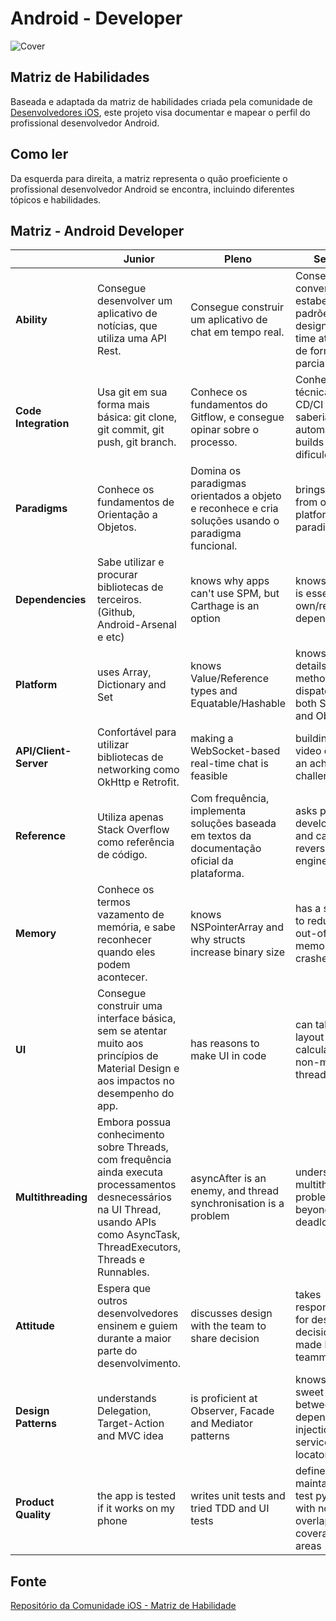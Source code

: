 # Android - Developer

![Cover](http://i64.tinypic.com/33nkyvb.png)

## Matriz de Habilidades

Baseada e adaptada da matriz de habilidades criada pela comunidade de [Desenvolvedores iOS](https://github.com/BohdanOrlov/ios-skills-matrix), este projeto visa documentar e mapear o perfil do profissional desenvolvedor Android. 

## Como ler

Da esquerda para direita, a matriz representa o quão proeficiente o profissional desenvolvedor Android se encontra, incluindo diferentes tópicos e habilidades. 

## Matriz - Android Developer
|                         | Junior                                                  | Pleno                                                          | Senior                                                                      |
|-------------------------|---------------------------------------------------------|-----------------------------------------------------------------|-----------------------------------------------------------------------------|
| **Ability**                 | Consegue desenvolver um aplicativo de notícias, que utiliza uma API Rest. | Consegue construir um aplicativo de chat em tempo real. | Consegue convencer e estabelecer padrões de design para o time atuando de forma parcial.  |
| **Code Integration**       | Usa git em sua forma mais básica: git clone, git commit, git push, git branch.  | Conhece os fundamentos do Gitflow, e consegue opinar sobre o processo. | Conhece as técnicas de CD/CI e saberia automatizar builds sem dificuldade. |
| **Paradigms**               | Conhece os fundamentos de Orientação a Objetos. | Domina os paradigmas orientados a objeto e reconhece e cria soluções usando o paradigma funcional.                                         | brings value from other platforms and paradigms                             |
| **Dependencies**            | Sabe utilizar e procurar bibliotecas de terceiros. (Github, Android-Arsenal e etc)                              | knows why apps can't use SPM, but Carthage is an option         | knows why it is essential to own/reduce dependencies                        |
| **Platform**                | uses Array, Dictionary and Set                          | knows Value/Reference types and Equatable/Hashable              | knows the details of method dispatch of both Swift and Obj-C                |
| **API/Client-Server** | Confortável para utilizar bibliotecas de networking como OkHttp e Retrofit. | making a WebSocket-based real-time chat is feasible             | building a video chat is an achievable challenge                            |
| **Reference**               | Utiliza apenas Stack Overflow como referência de código.           | Com frequência, implementa soluções baseada em textos da documentação oficial da plataforma.                                | asks platform developers and can reverse engineer                           |
| **Memory**                  | Conhece os termos vazamento de memória, e sabe reconhecer quando eles podem acontecer.                | knows NSPointerArray and why structs increase binary size       | has a strategy to reduce out-of-memory crashes                              |
| **UI**                      | Consegue construir uma interface básica, sem se atentar muito aos princípios de Material Design e aos impactos no desempenho do app.            | has reasons to make UI in code                                  | can take layout and diff calculation to non-main thread                     |
| **Multithreading**          | Embora possua conhecimento sobre Threads, com frequência ainda executa processamentos desnecessários na UI Thread, usando APIs como AsyncTask, ThreadExecutors, Threads e Runnables.     | asyncAfter is an enemy, and thread synchronisation is a problem | understands multithreading problems beyond the deadlock                     |
| **Attitude**                | Espera que outros desenvolvedores ensinem e guiem durante a maior parte do desenvolvimento.    | discusses design with the team to share decision                | takes responsibility for design decision made by teammates                  |
| **Design Patterns**         | understands Delegation, Target-Action and MVC idea      | is proficient at Observer, Facade and Mediator patterns         | knows the sweet spot between dependency injection and service locator       |
| **Product Quality**         | the app is tested if it works on my phone               | writes unit tests and tried TDD and UI tests                    | defines a maintainable test pyramid with non-overlapping coverage areas | 

## Fonte 

[Repositório da Comunidade iOS - Matriz de Habilidade](https://github.com/BohdanOrlov/ios-skills-matrix/blob/master/README.md)
